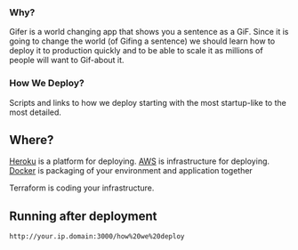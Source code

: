 ### Why?
Gifer is a world changing app that shows you a sentence as a GiF.
Since it is going to change the world (of Gifing a sentence) we should learn how to deploy it to
production quickly and to be able to scale it as millions of people will want to
Gif-about it.

### How We Deploy?
Scripts and links to how we deploy starting with the most startup-like to the most
detailed.

## Where?
[Heroku](/1_HEROKU.md) is a platform for deploying.
[AWS](/2_AWS.md) is infrastructure for deploying.
[Docker](/3_DOCKER.md) is  packaging of your environment and application
together

Terraform is coding your infrastructure.

## Running after deployment
`http://your.ip.domain:3000/how%20we%20deploy`
